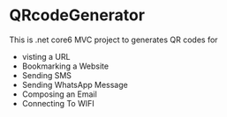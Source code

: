 # QRcodeGenerator

This is .net core6 MVC project to generates QR codes for 
- visting a URL
- Bookmarking a Website
- Sending SMS
- Sending WhatsApp Message
- Composing an Email
- Connecting To WIFI

